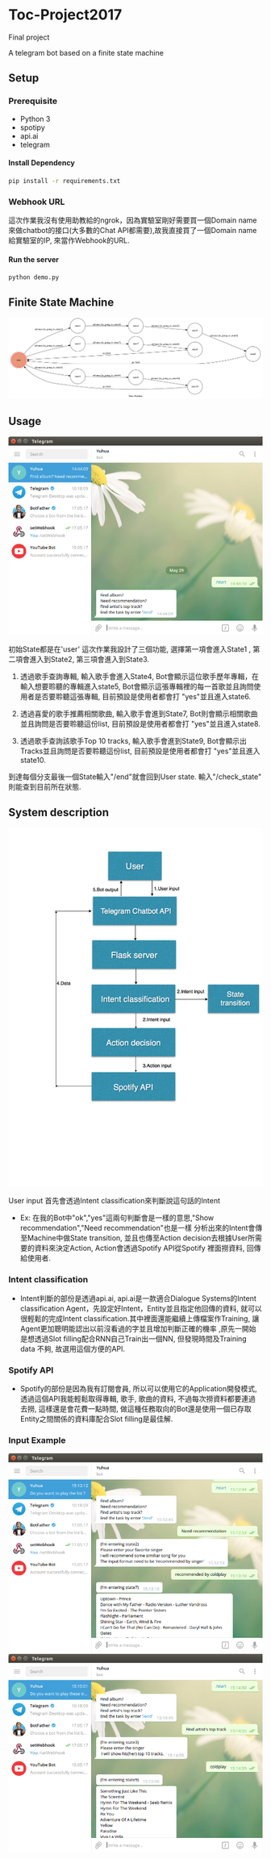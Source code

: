 # Toc-Project2017
Final project

A telegram bot based on a finite state machine

## Setup

### Prerequisite
* Python 3
* spotipy 
* api.ai
* telegram
#### Install Dependency
```sh
pip install -r requirements.txt
```
### Webhook URL
這次作業我沒有使用助教給的ngrok，因為實驗室剛好需要買一個Domain name來做chatbot的接口(大多數的Chat API都需要),故我直接買了一個Domain name給實驗室的IP, 來當作Webhook的URL.
#### Run the server
```sh
python demo.py
```
## Finite State Machine
![fsm](./img/show-fsm.png)

## Usage 
![fsm](./img/start.png)

初始State都是在'user'
這次作業我設計了三個功能, 選擇第一項會進入State1 , 第二項會進入到State2, 第三項會進入到State3.

1. 透過歌手查詢專輯, 輸入歌手會進入State4, Bot會顯示這位歌手歷年專輯，在輸入想要聆聽的專輯進入state5, Bot會顯示這張專輯裡的每一首歌並且詢問使用者是否要聆聽這張專輯, 目前預設是使用者都會打 "yes"並且進入state6.

2. 透過喜愛的歌手推薦相關歌曲, 輸入歌手會進到State7, Bot則會顯示相關歌曲並且詢問是否要聆聽這份list, 目前預設是使用者都會打 "yes"並且進入state8.

3. 透過歌手查詢該歌手Top 10 tracks, 輸入歌手會進到State9, Bot會顯示出Tracks並且詢問是否要聆聽這份list, 目前預設是使用者都會打 "yes"並且進入state10.

到達每個分支最後一個State輸入"/end"就會回到User state.
輸入"/check_state" 則能查到目前所在狀態.

## System description 
![fsm](./img/system.png)

User input 首先會透過Intent classification來判斷說這句話的Intent 
* Ex: 在我的Bot中"ok","yes"這兩句判斷會是一樣的意思,"Show recommendation","Need recommendation"也是一樣
分析出來的Intent會傳至Machine中做State transition, 並且也傳至Action decision去根據User所需要的資料來決定Action, Action會透過Spotify API從Spotify 裡面撈資料, 回傳給使用者.
### Intent classification
* Intent判斷的部份是透過api.ai, api.ai是一款適合Dialogue Systems的Intent classification Agent，先設定好Intent，Entity並且指定他回傳的資料, 就可以很輕鬆的完成Intent classification.其中裡面還能繼續上傳檔案作Training, 讓Agent更加聰明能認出以前沒看過的字並且增加判斷正確的機率 ,原先一開始是想透過Slot filling配合RNN自己Train出一個NN, 但發現時間及Training data 不夠, 故選用這個方便的API.

### Spotify API
* Spotify的部份是因為我有訂閱會員, 所以可以使用它的Application開發模式, 透過這個API我能輕鬆取得專輯, 歌手, 歌曲的資料, 不過每次撈資料都要連過去撈, 這樣還是會花費一點時間, 做這種任務取向的Bot還是使用一個已存取Entity之間關係的資料庫配合Slot filling是最佳解.


### Input Example 
![fsm](./img/Recommended.png) 
![fsm](./img/top_track.png)


